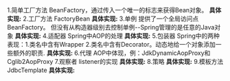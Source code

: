 1.简单工厂方法
  BeanFactory，通过传入一个唯一的标志来获得Bean对象。
  <b>具体实现:</b>
2.工厂方法
  FactoryBean
  <b>具体实现:</b>
3.单例
  提供了一个全局访问点BeanFactory。
  但没有从构造器级别去控制单例--Spring管理的是任意的Java对象
  <b>具体实现:</b>
4.适配器
  Spring中AOP的处理
  <b>具体实现:</b>
5.包装器
  Spring中的两种表现：1.类名中含有Wrapper 2.类名中含有Decorator。动态地给一个对象添加一些额外的职责.
  <b>具体实现:</b>
6.代理
  AOP中体现，例：JdkDynamicAopProxy和Cglib2AopProxy
7.观察者
  listener的实现
  <b>具体实现:</b>
8.策略
  <b>具体实现:</b>
9.模板方法
  JdbcTemplate
  <b>具体实现:</b>

